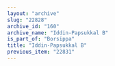 ```yaml
---
layout: "archive"
slug: "22828"
archive_id: "160"
archive_name: "Iddin-Papsukkal B"
is_part_of: "Borsippa"
title: "Iddin-Papsukkal B"
previous_item: "22831"
---
```

